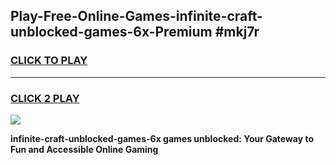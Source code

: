 
## Play-Free-Online-Games-infinite-craft-unblocked-games-6x-Premium #mkj7r
<h3>
<a href="https://premium.freeplayer.one?title=infinite-craft-unblocked-games-6x&ref=8M">CLICK TO PLAY</a></h3>
<hr>

<h3>
<a href="https://premium.freeplayer.one?title=infinite-craft-unblocked-games-6x&ref=8M">CLICK 2 PLAY</a>
  
</h3>

<a href="https://premium.freeplayer.one?title=infinite-craft-unblocked-games-6x&ref=8M"><img src="https://clearcache.store/games.png"></a>


**infinite-craft-unblocked-games-6x games unblocked: Your Gateway to Fun and Accessible Online Gaming**
